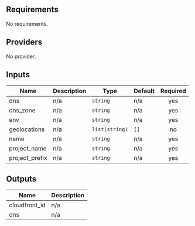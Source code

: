 ## Requirements

No requirements.

## Providers

No provider.

## Inputs

| Name | Description | Type | Default | Required |
|------|-------------|------|---------|:--------:|
| dns | n/a | `string` | n/a | yes |
| dns\_zone | n/a | `string` | n/a | yes |
| env | n/a | `string` | n/a | yes |
| geolocations | n/a | `list(string)` | `[]` | no |
| name | n/a | `string` | n/a | yes |
| project\_name | n/a | `string` | n/a | yes |
| project\_prefix | n/a | `string` | n/a | yes |

## Outputs

| Name | Description |
|------|-------------|
| cloudfront\_id | n/a |
| dns | n/a |

